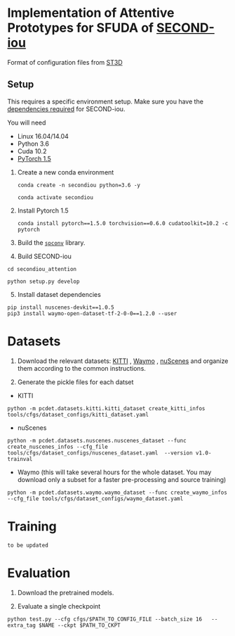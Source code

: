 # Implementation of Attentive Prototypes for SFUDA of [SECOND-iou](https://github.com/open-mmlab/OpenPCDet/blob/master/tools/cfgs/kitti_models/second_iou.yaml) 

Format of configuration files from [ST3D](https://github.com/CVMI-Lab/ST3D/tree/master/tools/cfgs)

## Setup

This requires a specific environment setup. Make sure you have the [dependencies required](https://github.com/open-mmlab/OpenPCDet/blob/master/docs/INSTALL.md) for SECOND-iou.

You will need 

 - Linux 16.04/14.04
 - Python 3.6
 - Cuda 10.2
 - [PyTorch 1.5](https://pytorch.org/get-started/previous-versions/#linux-and-windows-10)



1. Create a new conda environment 

   ```
   conda create -n secondiou python=3.6 -y
   
   conda activate secondiou
   ```


2. Install Pytorch 1.5

   ```
   conda install pytorch==1.5.0 torchvision==0.6.0 cudatoolkit=10.2 -c pytorch
   ```
   
   
3. Build the [`spconv`](https://github.com/traveller59/spconv/tree/8da6f967fb9a054d8870c3515b1b44eca2103634) library.

   

  
4. Build SECOND-iou

  ```
  cd secondiou_attention
 ```

  ```
  python setup.py develop
  ```


5. Install dataset dependencies

```
pip install nuscenes-devkit==1.0.5
pip3 install waymo-open-dataset-tf-2-0-0==1.2.0 --user
```

# Datasets

1. Download the relevant datasets: [KITTI](http://www.cvlibs.net/datasets/kitti/eval_object.php?obj_benchmark=3d) , [Waymo](https://waymo.com/intl/en_us/dataset-download-terms/) , [nuScenes](https://www.nuscenes.org/download) and organize them according to the common instructions.

2. Generate the pickle files for each datset

 - KITTI 

```
python -m pcdet.datasets.kitti.kitti_dataset create_kitti_infos tools/cfgs/dataset_configs/kitti_dataset.yaml
```


- nuScenes

```
python -m pcdet.datasets.nuscenes.nuscenes_dataset --func create_nuscenes_infos --cfg_file tools/cfgs/dataset_configs/nuscenes_dataset.yaml  --version v1.0-trainval
```

- Waymo (this will take several hours for the whole dataset. You may download only a subset for a faster pre-processing and source training)

```
python -m pcdet.datasets.waymo.waymo_dataset --func create_waymo_infos  --cfg_file tools/cfgs/dataset_configs/waymo_dataset.yaml
```


# Training

  `to be updated`
  
 # Evaluation
 
 1. Download the pretrained models.

2.  Evaluate a single checkpoint

```
python test.py --cfg cfgs/$PATH_TO_CONFIG_FILE --batch_size 16   --extra_tag $NAME --ckpt $PATH_TO_CKPT
```
  
